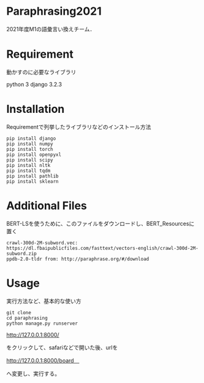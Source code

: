 # Paraphrasing2021
2021年度M1の語彙言い換えチーム．

# Requirement
 
動かすのに必要なライブラリ
 
python 3
django 3.2.3 
 
# Installation
 
Requirementで列挙したライブラリなどのインストール方法
 
```
pip install django
pip install numpy
pip install torch
pip install openpyxl
pip install scipy
pip install nltk
pip install tqdm
pip install pathlib
pip install sklearn
```

# Additional Files

BERT-LSを使うために、このファイルをダウンロードし、BERT_Resourcesに置く

```
crawl-300d-2M-subword.vec: https://dl.fbaipublicfiles.com/fasttext/vectors-english/crawl-300d-2M-subword.zip
ppdb-2.0-tldr from: http://paraphrase.org/#/download
```
 
# Usage
 
実行方法など、基本的な使い方
 
```
git clone 
cd paraphrasing
python manage.py runserver
```

http://127.0.0.1:8000/

をクリックして、safariなどで開いた後、urlを

http://127.0.0.1:8000/board　

へ変更し、実行する。